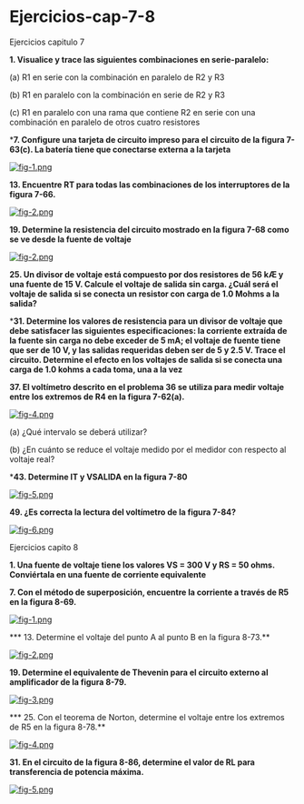 # Ejercicios-cap-7-8
 
Ejercicios capitulo 7

**1. Visualice y trace las siguientes combinaciones en serie-paralelo:**

(a) R1 en serie con la combinación en paralelo de R2 y R3



(b) R1 en paralelo con la combinación en serie de R2 y R3


(c) R1 en paralelo con una rama que contiene R2 en serie con una combinación en paralelo de otros
cuatro resistores

***7. Configure una tarjeta de circuito impreso para el circuito de la figura 7-63(c). La batería tiene que conectarse externa a la tarjeta**

[![fig-1.png](https://i.postimg.cc/V6H9Wvgg/fig-1.png)](https://postimg.cc/phzn22g5)

**13. Encuentre RT para todas las combinaciones de los interruptores de la figura 7-66.**

[![fig-2.png](https://i.postimg.cc/h46bJJfP/fig-2.png)](https://postimg.cc/bd02WwxK)

**19. Determine la resistencia del circuito mostrado en la figura 7-68 como se ve desde la fuente de voltaje**

[![fig-2.png](https://i.postimg.cc/h46bJJfP/fig-2.png)](https://postimg.cc/bd02WwxK)

**25. Un divisor de voltaje está compuesto por dos resistores de 56 kÆ y una fuente de 15 V. Calcule el voltaje de salida sin carga. ¿Cuál será el voltaje de salida si se conecta un resistor con carga de 1.0 Mohms a la salida?**


***31. Determine los valores de resistencia para un divisor de voltaje que debe satisfacer las siguientes especificaciones: la corriente extraída de la fuente sin carga no debe exceder de 5 mA; el voltaje de fuente tiene que ser de 10 V, y las salidas requeridas deben ser de 5 y 2.5 V. Trace el circuito. Determine el efecto en los voltajes de salida si se conecta una carga de 1.0 kohms a cada toma, una a la vez**


**37. El voltímetro descrito en el problema 36 se utiliza para medir voltaje entre los extremos de R4 en la figura 7-62(a).**

[![fig-4.png](https://i.postimg.cc/nLFv8BwT/fig-4.png)](https://postimg.cc/68P7n2KG)


(a) ¿Qué intervalo se deberá utilizar?


(b) ¿En cuánto se reduce el voltaje medido por el medidor con respecto al voltaje real?

***43. Determine IT y VSALIDA en la figura 7-80**

[![fig-5.png](https://i.postimg.cc/wxZk8MNJ/fig-5.png)](https://postimg.cc/Bt5F2qMQ)

**49. ¿Es correcta la lectura del voltímetro de la figura 7-84?**

[![fig-6.png](https://i.postimg.cc/YCwf0PbC/fig-6.png)](https://postimg.cc/N5prPp33)






Ejercicios capito 8

**1. Una fuente de voltaje tiene los valores VS = 300 V y RS = 50 ohms. Conviértala en una fuente de corriente equivalente**

**7. Con el método de superposición, encuentre la corriente a través de R5 en la figura 8-69.**

[![fig-1.png](https://i.postimg.cc/05Mpfv4N/fig-1.png)](https://postimg.cc/nMxjFyp8)


*** 13. Determine el voltaje del punto A al punto B en la figura 8-73.**

[![fig-2.png](https://i.postimg.cc/qM2yPL4V/fig-2.png)](https://postimg.cc/JG4sJjsP)

**19. Determine el equivalente de Thevenin para el circuito externo al amplificador de la figura 8-79.**

[![fig-3.png](https://i.postimg.cc/bwTbJwZm/fig-3.png)](https://postimg.cc/WddtYj6Z)

*** 25. Con el teorema de Norton, determine el voltaje entre los extremos de R5 en la figura 8-78.**

[![fig-4.png](https://i.postimg.cc/5tKCBKqv/fig-4.png)](https://postimg.cc/Z93nZcQK)

**31. En el circuito de la figura 8-86, determine el valor de RL para transferencia de potencia máxima.**

[![fig-5.png](https://i.postimg.cc/hjJ7p8pY/fig-5.png)](https://postimg.cc/MMSTGBk0)